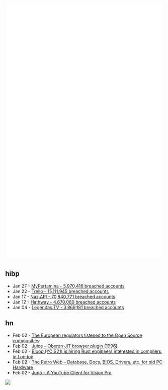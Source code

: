 ![Metrics](https://raw.githubusercontent.com/phixion/phixion/master/metrics.svg)

## hibp

<!--
for https://github.com/phixion/phixion/blob/main/.github/workflows/feeds.yml
-->
<!--START_SECTION:haveibeenpwnd-->
- Jan 27 - [MyPertamina - 5,970,416 breached accounts](https://haveibeenpwned.com/PwnedWebsites#MyPertamina)
- Jan 22 - [Trello - 15,111,945 breached accounts](https://haveibeenpwned.com/PwnedWebsites#Trello)
- Jan 17 - [Naz.API - 70,840,771 breached accounts](https://haveibeenpwned.com/PwnedWebsites#NazApi)
- Jan 12 - [Hathway - 4,670,080 breached accounts](https://haveibeenpwned.com/PwnedWebsites#Hathway)
- Jan 04 - [Legendas.TV - 3,869,181 breached accounts](https://haveibeenpwned.com/PwnedWebsites#LegendasTV)
<!--END_SECTION:haveibeenpwnd-->

## hn

<!--
for https://github.com/phixion/phixion/blob/main/.github/workflows/feeds.yml
-->
<!--START_SECTION:hn-->
- Feb 02 - [The European regulators listened to the Open Source communities](https://blog.opensource.org/the-european-regulators-listened-to-the-open-source-communities/)
- Feb 02 - [Juice – Oberon JIT browser plugin (1996)](https://www.modulaware.com/mdlt69.htm)
- Feb 02 - [Bloop (YC S21) is hiring Rust engineers interested in compilers, in London](https://bloop.jobs.personio.com/job/1410410)
- Feb 02 - [The Retro Web – Database, Docs, BIOS, Drivers, etc. for old PC Hardware](https://theretroweb.com/)
- Feb 02 - [Juno – A YouTube Client for Vision Pro](https://christianselig.com/2024/02/introducing-juno/)
<!--END_SECTION:hn-->

<!--
for https://yhype.me
-->
![](https://hit.yhype.me/github/profile?user_id=13013670)

